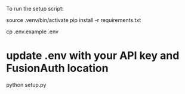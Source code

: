 To run the setup script:

source .venv/bin/activate
pip install -r requirements.txt

cp .env.example .env
# update .env with your API key and FusionAuth location

python setup.py
